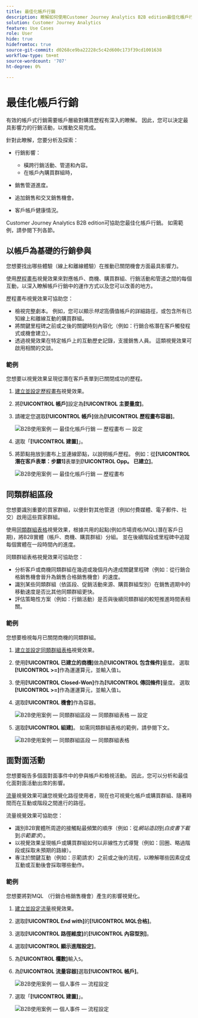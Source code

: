 ```yaml
---
title: 最佳化帳戶行銷
description: 瞭解如何使用Customer Journey Analytics B2B edition最佳化帳戶行銷。
solution: Customer Journey Analytics
feature: Use Cases
role: User
hide: true
hidefromtoc: true
source-git-commit: d0268ce9ba22228c5c42d600c173f39cd1001638
workflow-type: tm+mt
source-wordcount: '707'
ht-degree: 0%

---
```


# 最佳化帳戶行銷

有效的帳戶式行銷需要帳戶層級對購買歷程有深入的瞭解。 因此，您可以決定最具影響力的行銷活動，以推動交易完成。

針對此瞭解，您要分析及探索：

* 行銷影響：

   * 橫跨行銷活動、管道和內容。
   * 在帳戶內購買群組時，

* 銷售管道進度。
* 追加銷售和交叉銷售機會。
* 客戶帳戶健康情況。


Customer Journey Analytics B2B edition可協助您最佳化帳戶行銷。 如需範例，請參閱下列各節。


## 以帳戶為基礎的行銷參與

您想要找出哪些體驗（線上和離線體驗）在推動已關閉機會方面最具影響力。

使用[歷程畫布](/help/analysis-workspace/visualizations/journey-canvas/journey-canvas.md)視覺效果來對應帳戶、商機、購買群組、行銷活動和管道之間的每個互動，以深入瞭解帳戶行銷中的運作方式以及您可以改善的地方。

歷程畫布視覺效果可協助您：

* 檢視完整劇本。 例如，您可以顯示&#x200B;*特定*&#x200B;高價值帳戶的詳細路徑，或包含所有已知線上和離線互動的購買群組。
* 將關鍵里程碑之前或之後的關鍵時刻內容化（例如：行銷合格潛在客戶觸發程式或機會建立）。
* 透過視覺效果在特定帳戶上的互動歷史記錄，支援銷售人員。 這類視覺效果可啟用相關的交談。

### 範例

您想要以視覺效果呈現從潛在客戶表單到已關閉成功的歷程。

1. [建立並設定歷程畫布](/help/analysis-workspace/visualizations/journey-canvas/configure-journey-canvas.md)視覺效果。
1. 將&#x200B;**[!UICONTROL 帳戶]**&#x200B;設定為&#x200B;**[!UICONTROL 主要量度]**。
1. 請確定您選取&#x200B;**[!UICONTROL 帳戶]**&#x200B;做為&#x200B;**[!UICONTROL 歷程畫布容器]**。

   ![B2B使用案例 — 最佳化帳戶行銷 — 歷程畫布 — 設定](assets/b2b-uc-optimize-marketing-journey-canvas-config.png)

1. 選取「**[!UICONTROL 建置]**」。
1. 將節點拖放到畫布上並連線節點，以說明帳戶歷程。 例如：從&#x200B;**[!UICONTROL 潛在客戶表單：步驟1]**&#x200B;表單到&#x200B;**[!UICONTROL Opp。 已建立]**。

   ![B2B使用案例 — 最佳化帳戶行銷 — 歷程畫布](assets/b2b-uc-optimize-marketing-journey-canvas.png)


## 同類群組區段

您想要識別重要的買家群組，以便針對其他管道（例如付費媒體、電子郵件、社交）啟用這些買家群組。

使用[同類群組表格](/help/analysis-workspace/visualizations/cohort-table/cohort-analysis.md)視覺效果，根據共用的起點(例如市場資格(MQL)潛在客戶日期)，將B2B實體（帳戶、商機、購買群組）分組。 並在後續階段或里程碑中追蹤每個實體在一段時間內的進度。

同類群組表格視覺效果可協助您：

* 分析客戶或商機同類群組在幾週或幾個月內達成關鍵里程碑（例如：從行銷合格銷售機會晉升為銷售合格銷售機會）的速度。
* 識別某些同類群組（依區段、促銷活動來源、購買群組型別）在銷售週期中的移動速度是否比其他同類群組更快。
* 評估策略性方案（例如：行銷活動）是否與後續同類群組的較短推進時間表相關。

### 範例

您想要檢視每月已關閉商機的同類群組。

1. [建立並設定同類群組表格](/help/analysis-workspace/visualizations/cohort-table/t-cohort.md)視覺效果。
1. 使用&#x200B;**[!UICONTROL 已建立的商機]**&#x200B;做為&#x200B;**[!UICONTROL 包含條件]**&#x200B;量度。 選取&#x200B;**[!UICONTROL >=]**&#x200B;作為運運算元，並輸入值`1`。
1. 使用&#x200B;**[!UICONTROL Closed-Won]**&#x200B;作為&#x200B;**[!UICONTROL 傳回條件]**&#x200B;量度。 選取&#x200B;**[!UICONTROL >=]**&#x200B;作為運運算元，並輸入值`1`。
1. 選取&#x200B;**[!UICONTROL 機會]**&#x200B;作為容器。

   ![B2B使用案例 — 同類群組區段 — 同類群組表格 — 設定](assets/b2b-uc-optimize-marketing-cohort-table-config.png)

1. 選取&#x200B;**[!UICONTROL 組建]**。 如需同類群組表格的範例，請參閱下文。

   ![B2B使用案例 — 同類群組區段 — 同類群組表格](assets/b2b-uc-optimize-marketing-cohort-table.png)


## 面對面活動

您想要報告多個面對面事件中的參與帳戶和檢視活動。 因此，您可以分析和最佳化面對面活動出席的影響。

[流量](/help/analysis-workspace/visualizations/c-flow/flow.md)視覺效果可讓您視覺化路徑使用者，現在也可視覺化帳戶或購買群組、隨著時間而在互動或階段之間進行的路徑。

流量視覺效果可協助您：

* 識別B2B實體所周遊的接觸點最頻繁的順序（例如：從&#x200B;*網站造訪*&#x200B;到&#x200B;*白皮書下載*&#x200B;到&#x200B;*示範要求*）。
* 以視覺效果呈現帳戶或購買群組如何以非線性方式導覽（例如：回圈、略過階段或採取未預期的路線）。
* 專注於關鍵互動（例如：示範請求）之前或之後的流程，以瞭解哪些因素促成互動或互動後會採取哪些動作。

### 範例

您想要將對MQL （行銷合格銷售機會）產生的影響視覺化。

1. [建立並設定流量](/help/analysis-workspace/visualizations/c-flow/create-flow.md)視覺效果。
1. 選取&#x200B;**[!UICONTROL End with]**&#x200B;的&#x200B;**[!UICONTROL MQL合格]**。
1. 選取&#x200B;**[!UICONTROL 路徑維度]**&#x200B;的&#x200B;**[!UICONTROL 內容型別]**。
1. 選取&#x200B;**[!UICONTROL 顯示進階設定]**。
1. 為&#x200B;**[!UICONTROL 欄數]**&#x200B;輸入`5`。
1. 為&#x200B;**[!UICONTROL 流量容器]**&#x200B;選取&#x200B;**[!UICONTROL 帳戶]**。

   ![B2B使用案例 — 個人事件 — 流程設定](assets/b2b-uc-optimize-marketing-flow-config.png)

1. 選取「**[!UICONTROL 建置]**」。

   ![B2B使用案例 — 個人事件 — 流程設定](assets/b2b-uc-optimize-marketing-flow.png)

